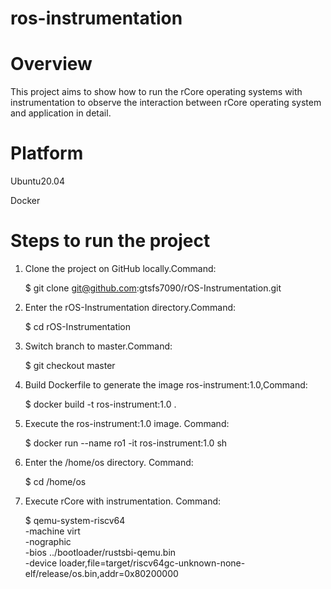 # ros-instrumentation

# Overview

This project aims to show how to run the rCore operating systems with  instrumentation to observe the interaction between rCore operating system and application in detail.

# Platform

Ubuntu20.04

Docker

# Steps to run the project

1. Clone the project on GitHub locally.Command:

   $  git clone git@github.com:gtsfs7090/rOS-Instrumentation.git

2. Enter the rOS-Instrumentation directory.Command:

   $  cd rOS-Instrumentation

3. Switch branch to master.Command:

   $  git checkout master

4. Build Dockerfile to generate the image ros-instrument:1.0,Command:

   $  docker build -t ros-instrument:1.0 .

5. Execute the ros-instrument:1.0 image. Command:

   $  docker run --name ro1 -it ros-instrument:1.0 sh

6. Enter the /home/os directory. Command:

   $  cd /home/os

7. Execute rCore with instrumentation. Command:

   $  qemu-system-riscv64 \
    -machine virt \
    -nographic \
    -bios ../bootloader/rustsbi-qemu.bin \
-device loader,file=target/riscv64gc-unknown-none-elf/release/os.bin,addr=0x80200000
